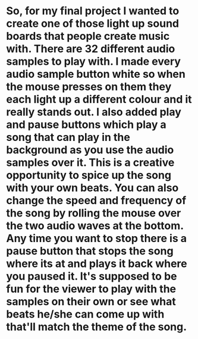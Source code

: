 # So, for my final project I wanted to create one of those light up sound boards that people create music with. There are 32 different audio samples to play with. I made every audio sample button white so when the mouse presses on them they each light up a different colour and it really stands out. I also added play and pause buttons which play a song that can play in the background as you use the audio samples over it. This is a creative opportunity to spice up the song with your own beats. You can also change the speed and frequency of the song by rolling the mouse over the two audio waves at the bottom. Any time you want to stop there is a pause button that stops the song where its at and plays it back where you paused it. It's supposed to be fun for the viewer to play with the samples on their own or see what beats he/she can come up with that'll match the theme of the song. 
